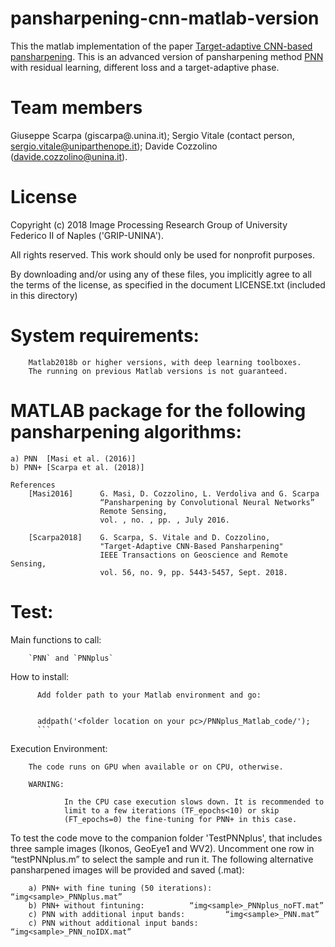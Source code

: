 # pansharpening-cnn-matlab-version
This the matlab implementation of the paper [Target-adaptive CNN-based pansharpening](https://ieeexplore.ieee.org/document/8334206).
This is an advanced version of pansharpening method [PNN](http://www.mdpi.com/2072-4292/8/7/594) with residual learning, different loss and a target-adaptive phase. 

# Team members
 Giuseppe Scarpa  (giscarpa@.unina.it);
 Sergio Vitale    (contact person, sergio.vitale@uniparthenope.it);
 Davide Cozzolino (davide.cozzolino@unina.it).
 
 
# License
Copyright (c) 2018 Image Processing Research Group of University Federico II of Naples ('GRIP-UNINA').

All rights reserved. This work should only be used for nonprofit purposes.

By downloading and/or using any of these files, you implicitly agree to all the
terms of the license, as specified in the document LICENSE.txt
(included in this directory)

# System requirements:
        Matlab2018b or higher versions, with deep learning toolboxes.
        The running on previous Matlab versions is not guaranteed.
        

# MATLAB package for the following pansharpening algorithms:
    a) PNN  [Masi et al. (2016)] 
    b) PNN+ [Scarpa et al. (2018)]

    References
        [Masi2016]      G. Masi, D. Cozzolino, L. Verdoliva and G. Scarpa 
                        “Pansharpening by Convolutional Neural Networks” 
                        Remote Sensing, 
                        vol. , no. , pp. , July 2016.

        [Scarpa2018]    G. Scarpa, S. Vitale and D. Cozzolino, 
                        "Target-Adaptive CNN-Based Pansharpening" 
                        IEEE Transactions on Geoscience and Remote Sensing, 
                        vol. 56, no. 9, pp. 5443-5457, Sept. 2018.

   

# Test:
  Main functions to call:
  
        `PNN` and `PNNplus`

  How to install:
  
          Add folder path to your Matlab environment and go:
          
          
          addpath('<folder location on your pc>/PNNplus_Matlab_code/');
          ```

   Execution Environment:
   
        The code runs on GPU when available or on CPU, otherwise.
        
        WARNING:    
        
                In the CPU case execution slows down. It is recommended to 
                limit to a few iterations (TF_epochs<10) or skip 
                (FT_epochs=0) the fine-tuning for PNN+ in this case.
   
   To test the code move to the companion folder 'TestPNNplus', that 
   includes three sample images (Ikonos, GeoEye1 and WV2). 
	 Uncomment one row in “testPNNplus.m” to select the sample and run it.
	 The following alternative pansharpened images will be provided and saved (.mat):

	    a) PNN+ with fine tuning (50 iterations): 	“img<sample>_PNNplus.mat”
	    b) PNN+ without fintuning: 			“img<sample>_PNNplus_noFT.mat”
	    c) PNN with additional input bands: 		“img<sample>_PNN.mat”
	    c) PNN without additional input bands: 	“img<sample>_PNN_noIDX.mat”
